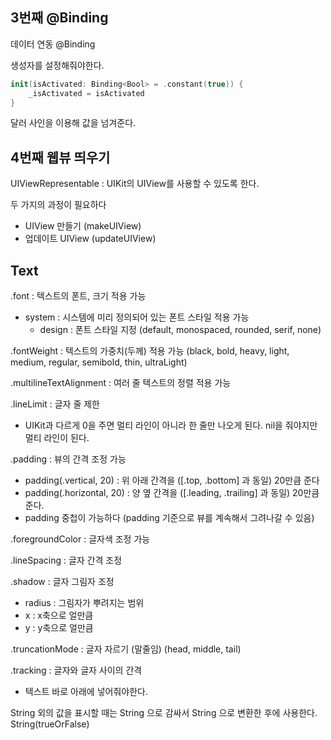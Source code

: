 ## 3번째 @Binding

데이터 연동 @Binding   

생성자를 설정해줘야한다.
```swift
init(isActivated: Binding<Bool> = .constant(true)) {
    _isActivated = isActivated
}
```

달러 사인을 이용해 값을 넘겨준다.


## 4번째 웹뷰 띄우기

UIViewRepresentable : UIKit의 UIView를 사용할 수 있도록 한다.

두 가지의 과정이 필요하다
* UIView 만들기 (makeUIView)
* 업데이트 UIView (updateUIView)

## Text

.font : 텍스트의 폰트, 크기 적용 가능
* system : 시스템에 미리 정의되어 있는 폰트 스타일 적용 가능
    * design : 폰트 스타일 지정 (default, monospaced, rounded, serif, none)

.fontWeight : 텍스트의 가중치(두께) 적용 가능 (black, bold, heavy, light, medium, regular, semibold, thin, ultraLight)

.multilineTextAlignment : 여러 줄 텍스트의 정렬 적용 가능

.lineLimit : 글자 줄 제한
* UIKit과 다르게 0을 주면 멀티 라인이 아니라 한 줄만 나오게 된다. nil을 줘야지만 멀티 라인이 된다.

.padding : 뷰의 간격 조정 가능 
* padding(.vertical, 20) : 위 아래 간격을 ([.top, .bottom] 과 동일) 20만큼 준다
* padding(.horizontal, 20) : 양 옆 간격을 ([.leading, .trailing] 과 동일) 20만큼 준다.
* padding 중첩이 가능하다 (padding 기준으로 뷰를 계속해서 그려나갈 수 있음)

.foregroundColor : 글자색 조정 가능

.lineSpacing : 글자 간격 조정

.shadow : 글자 그림자 조정 
* radius : 그림자가 뿌려지는 범위
* x : x축으로 얼만큼
* y : y축으로 얼만큼

.truncationMode : 글자 자르기 (말줄임) (head, middle, tail)

.tracking : 글자와 글자 사이의 간격
* 텍스트 바로 아래에 넣어줘야한다.

String 외의 값을 표시할 때는 String 으로 감싸서 String 으로 변환한 후에 사용한다.
String(trueOrFalse)